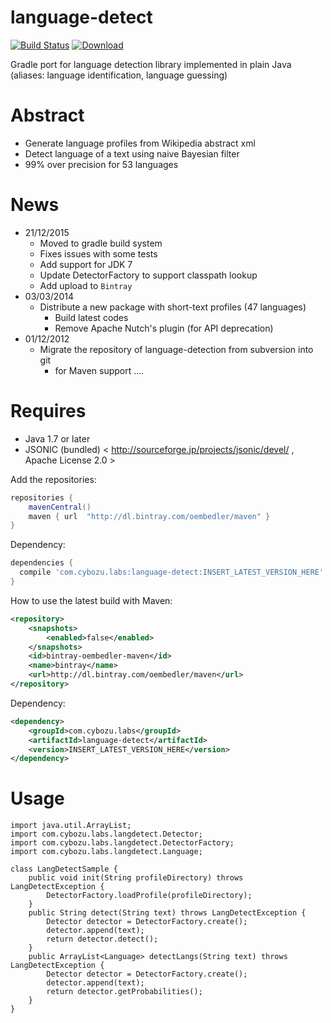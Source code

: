 # language-detect

[![Build Status](https://travis-ci.org/oembedler/language-detect.svg?branch=master)](https://travis-ci.org/oembedler/language-detect)   [ ![Download](https://api.bintray.com/packages/oembedler/maven/language-detect/images/download.svg) ](https://bintray.com/oembedler/maven/language-detect/_latestVersion)

Gradle port for language detection library implemented in plain Java (aliases: language identification, language guessing)

# Abstract

  * Generate language profiles from Wikipedia abstract xml
  * Detect language of a text using naive Bayesian filter
  * 99% over precision for 53 languages

# News

  * 21/12/2015
    * Moved to gradle build system
    * Fixes issues with some tests
    * Add support for JDK 7
    * Update DetectorFactory to support classpath lookup
    * Add upload to `Bintray`
  * 03/03/2014
    * Distribute a new package with short-text profiles (47 languages)
      * Build latest codes
      * Remove Apache Nutch's plugin (for API deprecation)
  * 01/12/2012
    * Migrate the repository of language-detection from subversion into git
      * for Maven support
....

# Requires #

  * Java 1.7 or later
  * JSONIC (bundled) < http://sourceforge.jp/projects/jsonic/devel/ , Apache License 2.0 >

Add the repositories:

```gradle
repositories {
    mavenCentral()
    maven { url  "http://dl.bintray.com/oembedler/maven" }
}
```

Dependency:

```gradle
dependencies {
  compile 'com.cybozu.labs:language-detect:INSERT_LATEST_VERSION_HERE'
}
```

How to use the latest build with Maven:

```xml
<repository>
    <snapshots>
        <enabled>false</enabled>
    </snapshots>
    <id>bintray-oembedler-maven</id>
    <name>bintray</name>
    <url>http://dl.bintray.com/oembedler/maven</url>
</repository>
```

Dependency:

```xml
<dependency>
    <groupId>com.cybozu.labs</groupId>
    <artifactId>language-detect</artifactId>
    <version>INSERT_LATEST_VERSION_HERE</version>
</dependency>
```


# Usage

```
import java.util.ArrayList;
import com.cybozu.labs.langdetect.Detector;
import com.cybozu.labs.langdetect.DetectorFactory;
import com.cybozu.labs.langdetect.Language;

class LangDetectSample {
    public void init(String profileDirectory) throws LangDetectException {
        DetectorFactory.loadProfile(profileDirectory);
    }
    public String detect(String text) throws LangDetectException {
        Detector detector = DetectorFactory.create();
        detector.append(text);
        return detector.detect();
    }
    public ArrayList<Language> detectLangs(String text) throws LangDetectException {
        Detector detector = DetectorFactory.create();
        detector.append(text);
        return detector.getProbabilities();
    }
}
```
